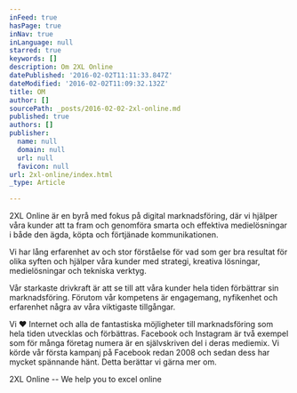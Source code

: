 ```yaml
---
inFeed: true
hasPage: true
inNav: true
inLanguage: null
starred: true
keywords: []
description: Om 2XL Online
datePublished: '2016-02-02T11:11:33.847Z'
dateModified: '2016-02-02T11:09:32.132Z'
title: OM
author: []
sourcePath: _posts/2016-02-02-2xl-online.md
published: true
authors: []
publisher:
  name: null
  domain: null
  url: null
  favicon: null
url: 2xl-online/index.html
_type: Article

---
```

2XL Online är en byrå med fokus på digital marknadsföring, där vi hjälper våra kunder att ta fram och genomföra smarta och effektiva medielösningar i både den ägda, köpta och förtjänade kommunikationen. 

Vi har lång erfarenhet av och stor förståelse för vad som ger bra resultat för olika syften och hjälper våra kunder med strategi, kreativa lösningar, medielösningar och tekniska verktyg.

Vår starkaste drivkraft är att se till att våra kunder hela tiden förbättrar sin marknadsföring. Förutom vår kompetens är engagemang, nyfikenhet och erfarenhet några av våra viktigaste tillgångar.

Vi ♥ Internet och alla de fantastiska möjligheter till marknadsföring som hela tiden utvecklas och förbättras. Facebook och Instagram är två exempel som för många företag numera är en självskriven del i deras mediemix. Vi körde vår första kampanj på Facebook redan 2008 och sedan dess har mycket spännande hänt. Detta berättar vi gärna mer om.

2XL Online -- We help you to excel online